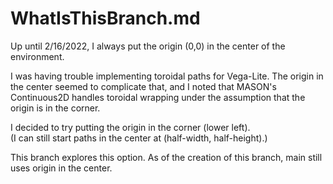 WhatIsThisBranch.md
===

Up until 2/16/2022, I always put the origin (0,0) in the center of the
environment.

I was having trouble implementing toroidal paths for Vega-Lite.  The origin in
the center seemed to complicate that, and I noted that MASON's Continuous2D
handles toroidal wrapping under the assumption that the origin is in the
corner.

I decided to try putting the origin in the corner (lower left).  
(I can still start paths in the center at (half-width, half-height).)

This branch explores this option.  As of the creation of this branch, main
still uses origin in the center.
